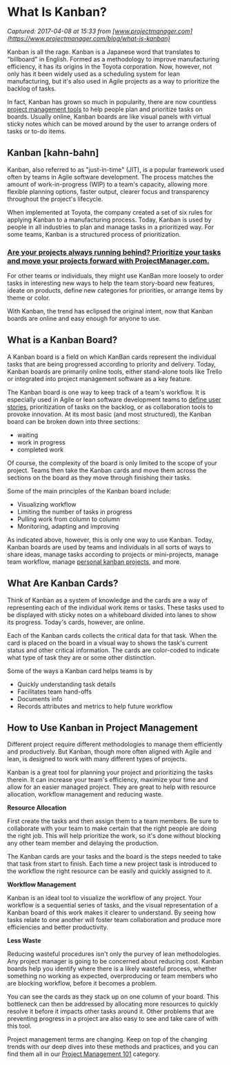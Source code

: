 # What Is Kanban?

_Captured: 2017-04-08 at 15:33 from [www.projectmanager.com](https://www.projectmanager.com/blog/what-is-kanban)_

Kanban is all the rage. Kanban is a Japanese word that translates to "billboard" in English. Formed as a methodology to improve manufacturing efficiency, it has its origins in the Toyota corporation. Now, however, not only has it been widely used as a scheduling system for lean manufacturing, but it's also used in Agile projects as a way to prioritize the backlog of tasks.

In fact, Kanban has grown so much in popularity, there are now countless [project management tools](https://www.projectmanager.com/software) to help people plan and prioritize tasks on boards. Usually online, Kanban boards are like visual panels with virtual sticky notes which can be moved around by the user to arrange orders of tasks or to-do items.

## Kanban [kahn-bahn]

Kanban, also referred to as "just-in-time" (JIT), is a popular framework used often by teams in Agile software development. The process matches the amount of work-in-progress (WIP) to a team's capacity, allowing more flexible planning options, faster output, clearer focus and transparency throughout the project's lifecycle.

When implemented at Toyota, the company created a set of six rules for applying Kanban to a manufacturing process. Today, Kanban is used by people in all industries to plan and manage tasks in a prioritized way. For some teams, Kanban is a structured process of prioritization.

### [Are your projects always running behind? Prioritize your tasks and move your projects forward with ProjectManager.com.](https://www.projectmanager.com/software/task-management)

For other teams or individuals, they might use KanBan more loosely to order tasks in interesting new ways to help the team story-board new features, ideate on products, define new categories for priorities, or arrange items by theme or color.

With Kanban, the trend has eclipsed the original intent, now that Kanban boards are online and easy enough for anyone to use.

## What is a Kanban Board?

A Kanban board is a field on which KanBan cards represent the individual tasks that are being progressed according to priority and delivery. Today, Kanban boards are primarily online tools, either stand-alone tools like Trello or integrated into project management software as a key feature.

The Kanban board is one way to keep track of a team's workflow. It is especially used in Agile or lean software development teams to [define user stories](https://www.projectmanager.com/training/project-story-mapping), prioritization of tasks on the backlog, or as collaboration tools to provoke innovation. At its most basic (and most structured), the Kanban board can be broken down into three sections:

  * waiting
  * work in progress
  * completed work

Of course, the complexity of the board is only limited to the scope of your project. Teams then take the Kanban cards and move them across the sections on the board as they move through finishing their tasks.

Some of the main principles of the Kanban board include:

  * Visualizing workflow
  * Limiting the number of tasks in progress
  * Pulling work from column to column
  * Monitoring, adapting and improving

As indicated above, however, this is only one way to use Kanban. Today, Kanban boards are used by teams and individuals in all sorts of ways to share ideas, manage tasks according to projects or mini-projects, manage team workflow, manage [personal kanban projects](https://www.projectmanager.com/blog/prioritize-with-personal-kanban), and more.

## What Are Kanban Cards?

Think of Kanban as a system of knowledge and the cards are a way of representing each of the individual work items or tasks. These tasks used to be displayed with sticky notes on a whiteboard divided into lanes to show its progress. Today's cards, however, are online.

Each of the Kanban cards collects the critical data for that task. When the card is placed on the board in a visual way to shows the task's current status and other critical information. The cards are color-coded to indicate what type of task they are or some other distinction.

Some of the ways a Kanban card helps teams is by

  * Quickly understanding task details
  * Facilitates team hand-offs
  * Documents info
  * Records attributes and metrics to help future workflow

## How to Use Kanban in Project Management

Different project require different methodologies to manage them efficiently and productively. But Kanban, though more often aligned with Agile and lean, is designed to work with many different types of projects.

Kanban is a great tool for planning your project and prioritizing the tasks therein. It can increase your team's efficiency, maximize your time and allow for an easier managed project. They are great to help with resource allocation, workflow management and reducing waste.

**Resource Allocation**

First create the tasks and then assign them to a team members. Be sure to collaborate with your team to make certain that the right people are doing the right job. This will help prioritize the work, so it's done without blocking any other team member and delaying the production.

The Kanban cards are your tasks and the board is the steps needed to take that task from start to finish. Each time a new project task is introduced to the workflow the right resource can be easily and quickly assigned to it.

**Workflow Management**

Kanban is an ideal tool to visualize the workflow of any project. Your workflow is a sequential series of tasks, and the visual representation of a Kanban board of this work makes it clearer to understand. By seeing how tasks relate to one another will foster team collaboration and produce more efficiencies and better productivity.

**Less Waste**

Reducing wasteful procedures isn't only the purvey of lean methodologies. Any project manager is going to be concerned about reducing cost. Kanban boards help you identify where there is a likely wasteful process, whether something no working as expected, overproducing or team members who are blocking workflow, before it becomes a problem.

You can see the cards as they stack up on one column of your board. This bottleneck can then be addressed by allocating more resources to quickly resolve it before it impacts other tasks around it. Other problems that are preventing progress in a project are also easy to see and take care of with this tool.

Project management terms are changing. Keep on top of the changing trends with our deep dives into these methods and practices, and you can find them all in our [Project Management 101](https://www.projectmanager.com/blog/project-management-101) category.
